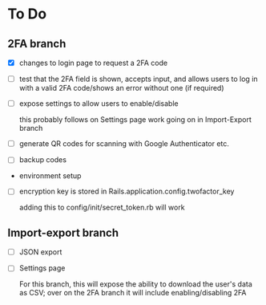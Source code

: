# To Do

## 2FA branch

- [x] changes to login page to request a 2FA code
- [ ] test that the 2FA field is shown, accepts input, and allows users to log in with a valid 2FA code/shows an error without one (if required)
- [ ] expose settings to allow users to enable/disable

	this probably follows on Settings page work going on in Import-Export branch

- [ ] generate QR codes for scanning with Google Authenticator etc.
- [ ] backup codes
* environment setup
- [ ] encryption key is stored in Rails.application.config.twofactor_key

	adding this to config/init/secret_token.rb will work

## Import-export branch

- [ ] JSON export
- [ ] Settings page

   For this branch, this will expose the ability to download the user's data as CSV; over on the 2FA branch it will include enabling/disabling 2FA
